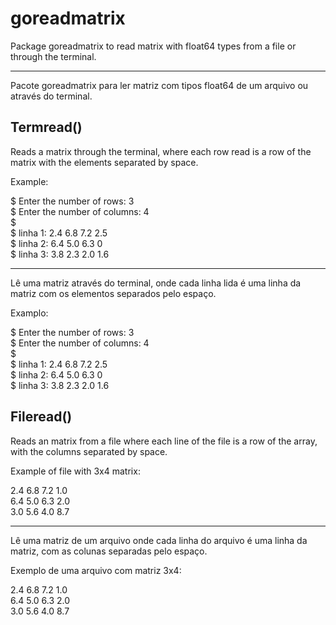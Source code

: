 # goreadmatrix

Package goreadmatrix to read matrix with float64 types from a file or through the terminal.

___________________________________________________________________________________________
Pacote goreadmatrix para ler matriz com tipos float64 de um arquivo ou através do terminal.

## Termread()

Reads a matrix through the terminal, where each row read is a row of the matrix with the elements separated by space.

Example:

$ Enter the number of rows: 3<br/>
$ Enter the number of columns: 4<br/>
$<br/>
$ linha 1: 2.4 6.8 7.2 2.5<br/>
$ linha 2: 6.4 5.0 6.3 0<br/>
$ linha 3: 3.8 2.3 2.0 1.6<br/>

_____________________________________________________________________________________________________________________
Lê uma matriz através do terminal, onde cada linha lida é uma linha da matriz com os elementos separados pelo espaço.

Examplo:

$ Enter the number of rows: 3<br/>
$ Enter the number of columns: 4<br/>
$<br/>
$ linha 1: 2.4 6.8 7.2 2.5<br/>
$ linha 2: 6.4 5.0 6.3 0<br/>
$ linha 3: 3.8 2.3 2.0 1.6<br/>

## Fileread()

Reads an matrix from a file where each line of the file is a row of the array, with the columns separated by space.

Example of file with 3x4 matrix:

2.4 6.8 7.2 1.0<br/>
6.4 5.0 6.3 2.0<br/>
3.0 5.6 4.0 8.7<br/>

___________________________________________________________________________________________________________________
Lê uma matriz de um arquivo onde cada linha do arquivo é uma linha da matriz, com as colunas separadas pelo espaço.

Exemplo de uma arquivo com matriz 3x4:

2.4 6.8 7.2 1.0<br/>
6.4 5.0 6.3 2.0<br/>
3.0 5.6 4.0 8.7<br/>
